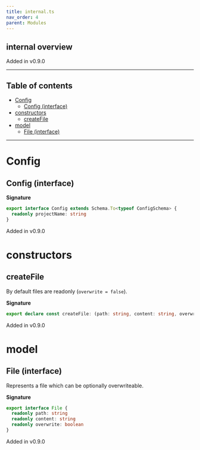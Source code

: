```yaml
---
title: internal.ts
nav_order: 4
parent: Modules
---
```


## internal overview

Added in v0.9.0

---

<h2 class="text-delta">Table of contents</h2>

- [Config](#config)
  - [Config (interface)](#config-interface)
- [constructors](#constructors)
  - [createFile](#createfile)
- [model](#model)
  - [File (interface)](#file-interface)

---

# Config

## Config (interface)

**Signature**

```ts
export interface Config extends Schema.To<typeof ConfigSchema> {
  readonly projectName: string
}
```

Added in v0.9.0

# constructors

## createFile

By default files are readonly (`overwrite = false`).

**Signature**

```ts
export declare const createFile: (path: string, content: string, overwrite?: boolean) => File
```

Added in v0.9.0

# model

## File (interface)

Represents a file which can be optionally overwriteable.

**Signature**

```ts
export interface File {
  readonly path: string
  readonly content: string
  readonly overwrite: boolean
}
```

Added in v0.9.0
